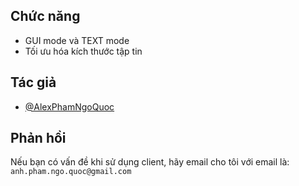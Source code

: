 
## Chức năng

- GUI mode và TEXT mode
- Tối ưu hóa kích thước tập tin


## Tác giả

- [@AlexPhamNgoQuoc](https://github.com/AlexPhamNgoQuoc)
## Phản hồi

Nếu bạn có vấn đề khi sử dụng client, hãy email cho tôi với email là: `anh.pham.ngo.quoc@gmail.com`
